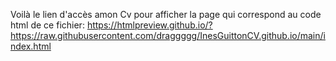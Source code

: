 Voilà le lien d'accès amon Cv pour afficher la page qui correspond au code html de ce fichier:
https://htmlpreview.github.io/?https://raw.githubusercontent.com/draggggg/InesGuittonCV.github.io/main/index.html
